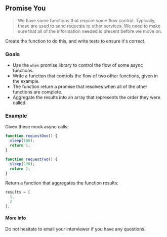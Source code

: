 ## Promise You

> We have some functions that require some flow control. Typically, these are used to send requests to other
> services. We need to make sure that all of the information needed is present before we move on.

Create the function to do this, and write tests to ensure it's correct.

### Goals

*   Use the `when` promise library to control the flow of some async functions.
*   Write a function that controls the flow of two other functions, given in the example.
*   The function return a promise that resolves when all of the other functions are complete.
*   Aggregate the results into an array that represents the order they were called.

### Example

Given these mock async calls:

```js
function requestOne() {
  sleep(100);
  return 1;
}

function requestTwo() {
  sleep(200);
  return 2;
}
```

Return a function that aggregates the function results:

```js
results = [
  1,
  2
];
```

#### More Info

Do not hesitate to email your interviewer if you have any questions.
